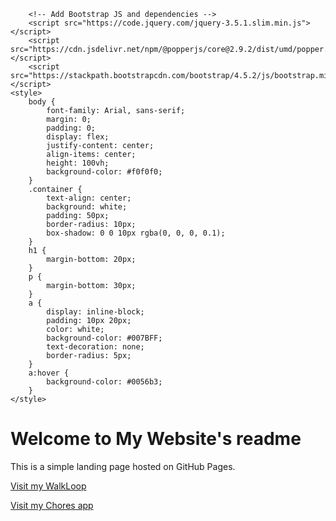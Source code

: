 <!-- To see your HTML file online, you need to host it on a web server. Here are a few ways to do that:

1. **Using GitHub Pages:**
- Create a repository on GitHub and push your HTML file to it:
    1. Go to [GitHub](https://github.com/) and log in to your account.
    2. Click on the "+" icon in the top right corner and select "New repository".
    3. Name your repository (e.g., `my-website`) and click "Create repository".
    4. Follow the instructions to push your existing HTML file to the repository. You can use the following commands in your terminal:
        ```sh
        cd /Users/alejandraesquerro/Documents/Ale/dev/nomadpixel/personal/landing
        git init
        git add home.html
        git commit -m "Initial commit test2"
        git branch -M main
        git remote add origin https://github.com/nomadpixel-25/landing.git
        git push -u origin main
        ```
- Go to the repository settings:
    1. Navigate to your repository on GitHub.
    2. Click on the "Settings" tab.
    3. Scroll down to the "GitHub Pages" section.
    4. Under "Source", select the branch you want to use (usually `main` or `master`).
    5. Click "Save".
- GitHub will provide you with a URL where your page is hosted. You can find this URL in the "GitHub Pages" section of the repository settings. -->

<!DOCTYPE html>
<html lang="en">
    <head>
        <meta charset="UTF-8">
        <meta name="viewport" content="width=device-width, initial-scale=1.0">
        <title>Welcome to My Website</title>
        <!-- Add Bootstrap CSS -->
        <link href="https://stackpath.bootstrapcdn.com/bootstrap/4.5.2/css/bootstrap.min.css" rel="stylesheet">
        
        <!-- Add Bootstrap JS and dependencies -->
        <script src="https://code.jquery.com/jquery-3.5.1.slim.min.js"></script>
        <script src="https://cdn.jsdelivr.net/npm/@popperjs/core@2.9.2/dist/umd/popper.min.js"></script>
        <script src="https://stackpath.bootstrapcdn.com/bootstrap/4.5.2/js/bootstrap.min.js"></script>
    <style>
        body {
            font-family: Arial, sans-serif;
            margin: 0;
            padding: 0;
            display: flex;
            justify-content: center;
            align-items: center;
            height: 100vh;
            background-color: #f0f0f0;
        }
        .container {
            text-align: center;
            background: white;
            padding: 50px;
            border-radius: 10px;
            box-shadow: 0 0 10px rgba(0, 0, 0, 0.1);
        }
        h1 {
            margin-bottom: 20px;
        }
        p {
            margin-bottom: 30px;
        }
        a {
            display: inline-block;
            padding: 10px 20px;
            color: white;
            background-color: #007BFF;
            text-decoration: none;
            border-radius: 5px;
        }
        a:hover {
            background-color: #0056b3;
        }
    </style>
</head>
<body>
    <div class="container">
        <h1>Welcome to My Website's readme</h1>
        <p>This is a simple landing page hosted on GitHub Pages.</p>
        <a href="./walkloop/walk-loop-react" target="_blank">Visit my WalkLoop</a><p></p>
        <a href="./chores/chore-management-app/public/index.html" target="_blank">Visit my Chores app</a>
    </div>

</body>
</html>